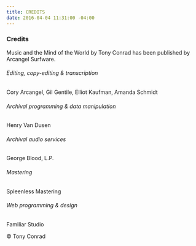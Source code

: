 ```yaml
---
title: CREDITS
date: 2016-04-04 11:31:00 -04:00
---
```


### Credits

Music and the Mind of the World by Tony Conrad has been published by Arcangel Surfware. 

###### Editing, copy-editing & transcription
Cory Arcangel, Gil Gentile, Elliot Kaufman, Amanda Schmidt

###### Archival programming & data manipulation
Henry Van Dusen 

###### Archival audio services
George Blood, L.P.

###### Mastering
Spleenless Mastering

###### Web programming & design
Familiar Studio 

© Tony Conrad